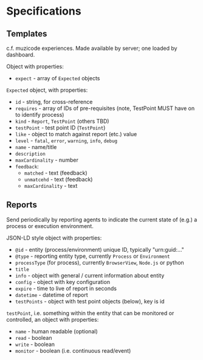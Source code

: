 # Specifications

## Templates

c.f. muzicode experiences. Made available by server; one loaded by dashboard.

Object with properties:
- `expect` - array of `Expected` objects

`Expected` object, with properties:
- `id` - string, for cross-reference
- `requires` - array of IDs of pre-requisites (note, TestPoint MUST have on to identify process)
- `kind` - `Report`, `TestPoint` (others TBD)
- `testPoint` - test point ID (`TestPoint`)
- `like` - object to match against report (etc.) value
- `level` - `fatal`, `error`, `warning`, `info`, `debug`
- `name` - name/title
- `description`
- `maxCardinality` - number
- `feedback`:
  - `matched` - text (feedback)
  - `unmatcehd` - text (feedback)
  - `maxCardinality` - text

## Reports

Send periodically by reporting agents to indicate the current state of (e.g.) a process or execution environment.

JSON-LD style object with properties:
- `@id` - entity (process/environment) unique ID, typically "urn:guid:..."
- `@type` - reporting entity type, currently `Process` or `Environment`
- `processType` (for process), currently `BrowserView`, `Node.js` or python
- `title`
- `info` - object with general / current information about entity
- `config` - object with key configuration
- `expire` - time to live of report in seconds
- `datetime` - datetime of report
- `testPoints` - object with test point objects (below), key is id

`testPoint`, i.e. something within the entity that can be monitored or controlled, an object with properties:
- `name` - human readable (optional)
- `read` - boolean
- `write` - boolean
- `monitor` - boolean (i.e. continuous read/event)

